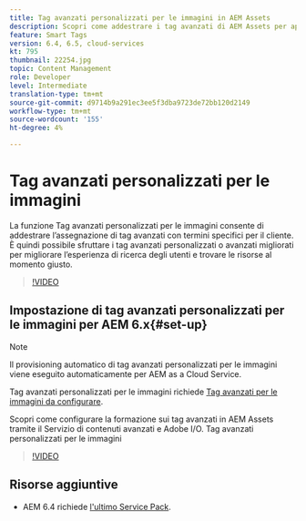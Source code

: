```yaml
---
title: Tag avanzati personalizzati per le immagini in AEM Assets
description: Scopri come addestrare i tag avanzati di AEM Assets per applicare termini personalizzati alle risorse.
feature: Smart Tags
version: 6.4, 6.5, cloud-services
kt: 795
thumbnail: 22254.jpg
topic: Content Management
role: Developer
level: Intermediate
translation-type: tm+mt
source-git-commit: d9714b9a291ec3ee5f3dba9723de72bb120d2149
workflow-type: tm+mt
source-wordcount: '155'
ht-degree: 4%

---
```



# Tag avanzati personalizzati per le immagini

La funzione Tag avanzati personalizzati per le immagini consente di addestrare l’assegnazione di tag avanzati con termini specifici per il cliente.
È quindi possibile sfruttare i tag avanzati personalizzati o avanzati migliorati per migliorare l’esperienza di ricerca degli utenti e trovare le risorse al momento giusto.

>[!VIDEO](https://video.tv.adobe.com/v/22254/?quality=12&learn=on)

## Impostazione di tag avanzati personalizzati per le immagini per AEM 6.x{#set-up}

>[!NOTE]
> Il provisioning automatico di tag avanzati personalizzati per le immagini viene eseguito automaticamente per AEM as a Cloud Service.

Tag avanzati personalizzati per le immagini richiede [Tag avanzati per le immagini da configurare](./image-smart-tags.md#set-up).

Scopri come configurare la formazione sui tag avanzati in AEM Assets tramite il Servizio di contenuti avanzati e Adobe I/O. Tag avanzati personalizzati per le immagini

>[!VIDEO](https://video.tv.adobe.com/v/23405/?quality=12&learn=on)

## Risorse aggiuntive

* AEM 6.4 richiede [l&#39;ultimo Service Pack](https://docs.adobe.com/content/help/en/experience-manager-release-information/aem-release-updates/aem-releases-updates.html#aem-64).


